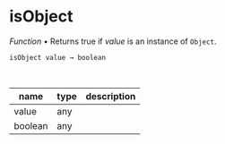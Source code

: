 # isObject

_Function_ &bull; Returns true if _value_ is an instance of `Object`.

<pre><code>isObject value &rarr; boolean</code></pre>
<br>

| name | type | description |
|------|------|-------------|
|value|any||
|boolean|any||



